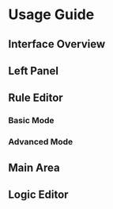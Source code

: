 # Usage Guide

## Interface Overview

## Left Panel

## Rule Editor

### Basic Mode

### Advanced Mode

## Main Area

## Logic Editor